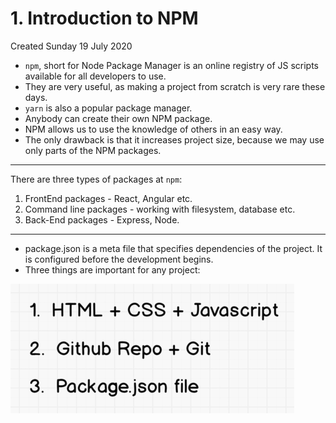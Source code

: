 # 1. Introduction to NPM
Created Sunday 19 July 2020


* ``npm``, short for Node Package Manager is an online registry of JS scripts available for all developers to use.
* They are very useful, as making a project from scratch is very rare these days.
* ``yarn`` is also a popular package manager.
* Anybody can create their own NPM package.
* NPM allows us to use the knowledge of others in an easy way.
* The only drawback is that it increases project size, because we may use only parts of the NPM packages.



*****

There are three types of packages at ``npm``:

1. FrontEnd packages - React, Angular etc.
2. Command line packages - working with filesystem, database etc.
3. Back-End packages - Express, Node.



*****


* package.json is a meta file that specifies dependencies of the project. It is configured before the development begins.
* Three things are important for any project:

![](0._NPM/1._Introduction_to_NPM/pasted_image.png)

